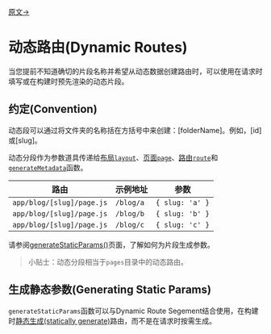 [原文->](https://nextjs.org/docs/app/building-your-application/routing/dynamic-routes)

# 动态路由(Dynamic Routes)

当您提前不知道确切的片段名称并希望从动态数据创建路由时，可以使用在请求时填写或在构建时预先渲染的动态片段。

## 约定(Convention)

动态段可以通过将文件夹的名称括在方括号中来创建：[folderName]。例如，[id]或[slug]。

动态分段作为参数道具传递给[布局`layout`](https://nextjs.org/docs/app/api-reference/file-conventions/layout)、[页面`page`](https://nextjs.org/docs/app/api-reference/file-conventions/page)、[路由`route`](https://nextjs.org/docs/app/api-reference/file-conventions/route)和[`generateMetadata`](https://nextjs.org/docs/app/api-reference/functions/generate-metadata#generatemetadata-function)函数。


| 路由                      | 示例地址  | 参数            |
| ------------------------- | --------- | --------------- |
| `app/blog/[slug]/page.js` | `/blog/a` | `{ slug: 'a' }` |
| `app/blog/[slug]/page.js` | `/blog/b` | `{ slug: 'b' }` |
| `app/blog/[slug]/page.js` | `/blog/c` | `{ slug: 'c' }` |

请参阅[generateStaticParams()](#生成静态参数generating-static-params)页面，了解如何为片段生成参数。

> 小贴士：动态分段相当于`pages`目录中的动态路由。

## 生成静态参数(Generating Static Params)

`generateStaticParams`函数可以与Dynamic Route Segement结合使用，在构建时[静态生成(statically generate)](../2_Rending(渲染)/1_server_components.md#静态渲染static-rendering默认渲染方式default)路由，而不是在请求时按需生成。

